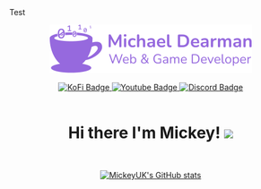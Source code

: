 <style>
html[data-dark-theme="dark"] .test-element {
  display: none;
}
</style>
<div class="test-element">Test</div>
<div id="header" align="center">
  
  ![MickeyUK - Web & Game Developer](https://raw.githubusercontent.com/MickeyUK/MickeyUK/main/mickey_logo_2.png)
  
  <div id="badges">
    <a href="https://ko-fi.com/mickeyuk">
      <img src="https://img.shields.io/badge/KoFi-blue?style=flat&logo=kofi&logoColor=white" alt="KoFi Badge"/>
    </a>
    <a href="https://www.youtube.com/@mickey_uk">
      <img src="https://img.shields.io/badge/YouTube-red?style=flat&logo=youtube&logoColor=white" alt="Youtube Badge"/>
    </a>
    <a href="https://discord.gg/9ZHmwce">
      <img src="https://img.shields.io/badge/Parsec Discord-purple?style=flat&logo=discord&logoColor=white" alt="Discord Badge"/>
    </a>
  </div>
  
  <img src="https://komarev.com/ghpvc/?username=mickeyuk&style=flat-square&color=blue" alt=""/>
  
  <h1>
  Hi there I'm Mickey!
  <img src="https://media.giphy.com/media/hvRJCLFzcasrR4ia7z/giphy.gif" width="30px"/>
</h1>
  
  <p><br></p>
  
  [![MickeyUK's GitHub stats](https://github-readme-stats.vercel.app/api?username=MickeyUK&show_icons=true&title_color=8c03fc&icon_color=8c03fc&border_color=8c03fc&bg_color=0D1117&text_color=C9D1D9&include_all_commits=true&count_private=true)](https://github.com/MickeyUK/github-readme-stats)
  
</div>

<!--
- **Languages:** *C#, C++, PHP, Javascript, CSS, Sass, HTML, Markdown*
- **Frameworks:** *Laravel, Cordova, Ionic, Flutter*
- **Skills:** *Cross Platform App Development, Game Development, Responsive Web Design, CMS Development*
- **Web Technologies:** *REST, jQuery, three.js, WordPress, Joomla*
- **Game Engines:** *Unity, Unreal, GameMaker: Studio*
- **Tools:** *Git, VS Code, Blender, All Adobe CC products*
-->
